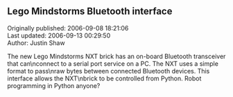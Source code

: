 ## Lego Mindstorms Bluetooth interface  
Originally published: 2006-09-08 18:21:06  
Last updated: 2006-09-13 00:29:50  
Author: Justin Shaw  
  
The new Lego Mindstorms NXT brick has an on-board Bluetooth transceiver that can\nconnect to a serial port service on a PC.  The NXT uses a simple format to pass\nraw bytes between connected Bluetooth devices.  This interface allows the NXT\nbrick to be controlled from Python.  Robot programming in Python anyone?